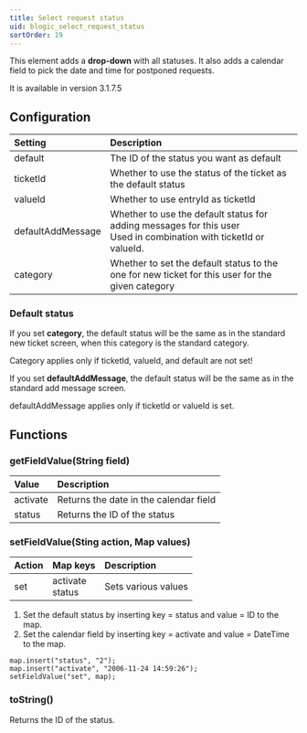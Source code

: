 ```yaml
---
title: Select request status
uid: blogic_select_request_status
sortOrder: 19
---
```


This element adds a **drop-down** with all statuses. It also adds a calendar field to pick the date and time for postponed requests.

It is available in version 3.1.7.5

## Configuration

| Setting           | Description                                                   |
|:------------------|:--------------------------------------------------------------|
| default           | The ID of the status you want as default                      |
| ticketId          | Whether to use the status of the ticket as the default status |
| valueId           | Whether to use entryId as ticketId                            |
| defaultAddMessage | Whether to use the default status for adding messages for this user<br/>Used in combination with ticketId or valueId. |
| category          | Whether to set the  default status to the one for new ticket for this user for the given category                     |

### Default status

If you set **category**, the default status will be the same as in the standard new ticket screen, when this category is the standard category.

Category applies only if ticketId, valueId, and default are not set!

If you set **defaultAddMessage**, the default status will be the same as in the standard add message screen.

defaultAddMessage applies only if ticketId or valueId is set.

## Functions

### getFieldValue(String field)

| Value             | Description                            |
|:------------------|:---------------------------------------|
| activate          | Returns the date in the calendar field |
| status            | Returns the ID of the status           |

### setFieldValue(Sting action, Map values)

| Action | Map keys            | Description         |
|:-------|:--------------------|:--------------------|
| set    | activate<br/>status | Sets various values |

1. Set the default status by inserting key = status and value = ID to the map.
2. Set the calendar field by inserting key = activate and value = DateTime to the map.

```crmscript
map.insert("status", "2");
map.insert("activate", "2006-11-24 14:59:26");
setFieldValue("set", map);
```

### toString()

Returns the ID of the status.
